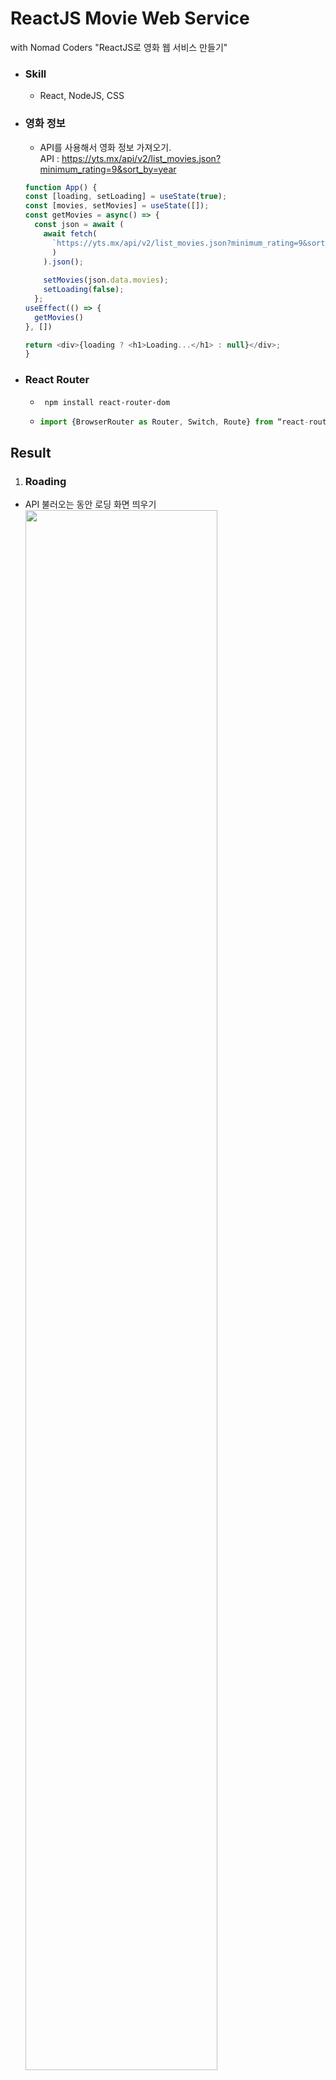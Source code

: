 # ReactJS Movie Web Service

with Nomad Coders "ReactJS로 영화 웹 서비스 만들기"
- ### Skill
  - React, NodeJS, CSS

- ### 영화 정보
  - API를 사용해서 영화 정보 가져오기.<br/>
    API : https://yts.mx/api/v2/list_movies.json?minimum_rating=9&sort_by=year
  ```javascript
  function App() {
  const [loading, setLoading] = useState(true);
  const [movies, setMovies] = useState([]);
  const getMovies = async() => {
    const json = await (
      await fetch(
        `https://yts.mx/api/v2/list_movies.json?minimum_rating=9&sort_by=year`
        )
      ).json();
      
      setMovies(json.data.movies);
      setLoading(false);
    };
  useEffect(() => {
    getMovies()
  }, [])
  
  return <div>{loading ? <h1>Loading...</h1> : null}</div>;
  }


- ### React Router
  - ``` npm install react-router-dom```
  - ```javascript
    import {BrowserRouter as Router, Switch, Route} from “react-router-dom”;

## Result
1. ### Roading
  - API 불러오는 동안 로딩 화면 띄우기
      <img width="80%" src="https://user-images.githubusercontent.com/64584574/170031880-ebdc0f78-cdfd-418f-ac47-9aeb557b4200.JPG" />
      
2. ### Main
  - 영화 리스트<br/>
    <img width="80%" src="https://user-images.githubusercontent.com/64584574/170031933-4a048159-86bb-4dab-af9f-644e621f484e.JPG" />
      
3. ### Detail
  - 영화 상세정보<br/>
    <img width="80%" src="https://user-images.githubusercontent.com/64584574/170032050-5746e3e8-33f2-4755-adbb-11d769c4d9b8.JPG" />



[URL: [https://mintchocoicecream.github.io/ReactMovieApp/)]
